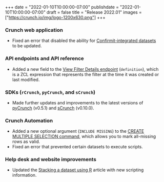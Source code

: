 +++
date = "2022-01-10T10:00:00-07:00"
publishdate = "2022-01-10T10:00:00-07:00"
draft = false
title = "Release 2022.01"
images = ["https://crunch.io/img/logo-1200x630.png"]
+++

### Crunch web application

- Fixed an error that disabled the ability for [Confirmit-integrated datasets](https://help.crunch.io/hc/en-us/articles/360060784772-How-to-import-from-Confirmit-into-Crunch) to be updated.

### API endpoints and API reference

- Added a new field to the [View Filter Details endpoint](https://crunch.io/api/reference/#get-/datasets/-dataset_id-/filters/-filter_id-/applied/) (`definition`), which is a ZCL expression that represents the filter at the time it was created or last modified.

### SDKs (`rCrunch`, `pyCrunch`, and `sCrunch`)

- Made further updates and improvements to the latest versions of [pyCrunch](https://pypi.org/project/pycrunch/) (v0.5.1) and [sCrunch](https://pypi.org/project/scrunch/) (v0.10.0).

### Crunch Automation

- Added a new optional argument (`INCLUDE MISSING`) to the [CREATE MULTIPLE SELECTION command](https://help.crunch.io/hc/en-us/articles/360044079971-CREATE-MULTIPLE-SELECTION-command), which allows you to mark all-missing rows as valid.
- Fixed an error that prevented certain datasets to execute scripts.

### Help desk and website improvements

- Updated the [Stacking a dataset using R](https://help.crunch.io/hc/en-us/articles/360045887531-Stacking-a-dataset-using-R) article with new scripting information.
